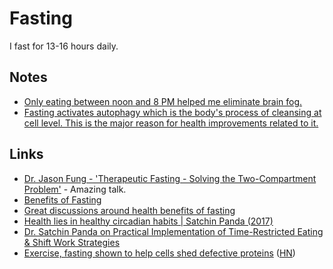 # Fasting

I fast for 13-16 hours daily.

## Notes

- [Only eating between noon and 8 PM helped me eliminate brain fog.](https://news.ycombinator.com/item?id=16491083)
- [Fasting activates autophagy which is the body's process of cleansing at cell level. This is the major reason for health improvements related to it.](https://www.reddit.com/r/longevity/comments/8e3eov/is_there_actually_anything_out_on_the_market_that/)

## Links

- [Dr. Jason Fung - 'Therapeutic Fasting - Solving the Two-Compartment Problem'](https://www.youtube.com/watch?v=tIuj-oMN-Fk&t=1018) - Amazing talk.
- [Benefits of Fasting](https://www.reddit.com/r/fasting/comments/8uuryw/is_there_any_scientific_evidence_for_detoxing/e1ihaxd/)
- [Great discussions around health benefits of fasting](https://www.reddit.com/r/fasting/comments/8bqdoe/for_anyone_that_is_interested_in_learning_more/dx9p5gu/)
- [Health lies in healthy circadian habits | Satchin Panda (2017)](https://www.youtube.com/watch?v=erBJuxVR7IE)
- [Dr. Satchin Panda on Practical Implementation of Time-Restricted Eating & Shift Work Strategies](https://www.youtube.com/watch?v=iywhaz5z0qs)
- [Exercise, fasting shown to help cells shed defective proteins](https://news.harvard.edu/gazette/story/2019/02/exercise-fasting-shown-to-help-cells-shed-defective-proteins/) ([HN](https://news.ycombinator.com/item?id=19247265))

